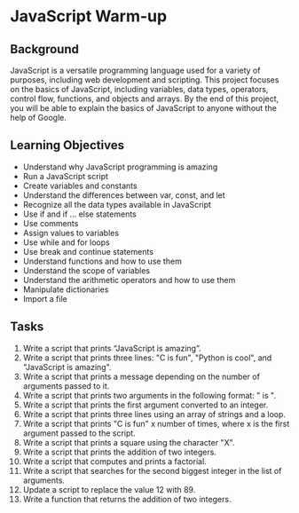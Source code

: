 # JavaScript Warm-up

## Background
JavaScript is a versatile programming language used for a variety of purposes, including web development and scripting. This project focuses on the basics of JavaScript, including variables, data types, operators, control flow, functions, and objects and arrays. By the end of this project, you will be able to explain the basics of JavaScript to anyone without the help of Google.

## Learning Objectives
+ Understand why JavaScript programming is amazing
+ Run a JavaScript script
+ Create variables and constants
+ Understand the differences between var, const, and let
+ Recognize all the data types available in JavaScript
+ Use if and if ... else statements
+ Use comments
+ Assign values to variables
+ Use while and for loops
+ Use break and continue statements
+ Understand functions and how to use them
+ Understand the scope of variables
+ Understand the arithmetic operators and how to use them
+ Manipulate dictionaries
+ Import a file

## Tasks

1. Write a script that prints “JavaScript is amazing”.
2. Write a script that prints three lines: "C is fun", "Python is cool", and "JavaScript is amazing".
3. Write a script that prints a message depending on the number of arguments passed to it.
4. Write a script that prints two arguments in the following format: " is ".
5. Write a script that prints the first argument converted to an integer.
6. Write a script that prints three lines using an array of strings and a loop.
7. Write a script that prints "C is fun" x number of times, where x is the first argument passed to the script.
8. Write a script that prints a square using the character "X".
9. Write a script that prints the addition of two integers.
10. Write a script that computes and prints a factorial.
11. Write a script that searches for the second biggest integer in the list of arguments.
12. Update a script to replace the value 12 with 89.
13. Write a function that returns the addition of two integers.
